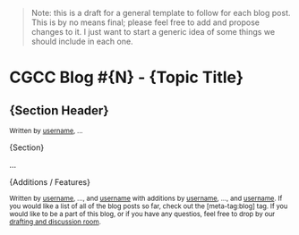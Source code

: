 > Note: this is a draft for a general template to follow for each blog post. This is by no means final; please feel free to add and propose changes to it. I just want to start a generic idea of some things we should include in each one.

# CGCC Blog #{N} - {Topic Title}

## {Section Header}
<sub>Written by [username](link), ...</sub>

{Section}

...

{Additions / Features}

<sub>Written by [username](link), ..., and [username](link) with additions by [username](link), ..., and [username](link). If you would like a list of all of the blog posts so far, check out the [meta-tag:blog] tag. If you would like to be a part of this blog, or if you have any questios, feel free to drop by our [drafting and discussion room](https://chat.stackexchange.com/rooms/123200/cgcc-blog-chat).</sub>

